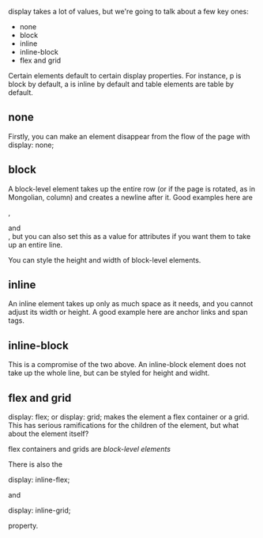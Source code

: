 display takes a lot of values, but we're going to talk about a few key ones:

- none
- block
- inline
- inline-block
- flex and grid


Certain elements default to certain display properties. For instance, p is block by default, a is inline by default and table elements are table by default.

## none

Firstly, you can make an element disappear from the flow of the page with display: none;


## block

A block-level element takes up the entire row (or if the page is rotated, as in Mongolian, column) and creates a newline after it. Good examples here are <p>, <section> and <main>, but you can also set this as a value for attributes if you want them to take up an entire line.

You can style the height and width of block-level elements. 

## inline

An inline element takes up only as much space as it needs, and you cannot adjust its width or height. A good example here are anchor links and span tags.


## inline-block

This is a compromise of the two above. An inline-block element does not take up the whole line, but can be styled for height and widht.

## flex and grid

display: flex; or display: grid; makes the element a flex container or a grid. This has serious ramifications for the children of the element, but what about the element itself?

flex containers and grids are _block-level elements_

There is also the

  display: inline-flex;

and

  display: inline-grid;

property.